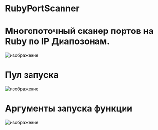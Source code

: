 # RubyPortScanner
# Многопоточный сканер портов на Ruby по IP Диапозонам.
![изображение](https://user-images.githubusercontent.com/112577182/235856524-c23fce8e-abdb-47ef-88a2-4672fcb60d0b.png)

# Пул запуска

 ![изображение](https://user-images.githubusercontent.com/112577182/235856590-6e8a1bc6-55cf-409c-974f-e1ee4be503f8.png)

# Аргументы запуска функции
![изображение](https://user-images.githubusercontent.com/112577182/235857065-8e7a2167-66d0-43e5-b9b1-843837f59b09.png)
